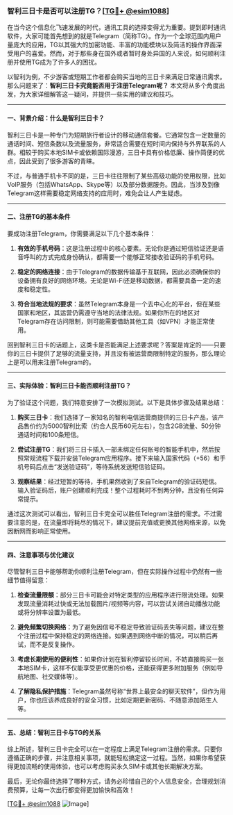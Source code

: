 ### 智利三日卡是否可以注册TG？[[TG💪+ @esim1088](https://t.me/s/esim1088)]

在当今这个信息化飞速发展的时代，通讯工具的选择变得尤为重要。提到即时通讯软件，大家可能首先想到的就是Telegram（简称TG）。作为一个全球范围内用户量庞大的应用，TG以其强大的加密功能、丰富的功能模块以及简洁的操作界面深受用户的喜爱。然而，对于那些身在国外或者暂时身处异国的人来说，如何顺利注册并使用TG成为了许多人的困扰。

以智利为例，不少游客或短期工作者都会购买当地的三日卡来满足日常通讯需求。那么问题来了：**智利三日卡究竟能否用于注册Telegram呢？** 本文将从多个角度出发，为大家详细解答这一疑问，并提供一些实用的建议和技巧。

---

#### 一、背景介绍：什么是智利三日卡？

智利三日卡是一种专门为短期旅行者设计的移动通信套餐。它通常包含一定数量的通话时间、短信条数以及流量服务，非常适合需要在短时间内保持与外界联系的人群。相较于购买本地SIM卡或依赖国际漫游，三日卡具有价格低廉、操作简便的优点，因此受到了很多游客的青睐。

不过，与普通手机卡不同的是，三日卡往往限制了某些高级功能的使用权限，比如VoIP服务（包括WhatsApp、Skype等）以及部分数据服务。因此，当涉及到像Telegram这样需要稳定网络支持的应用时，难免会让人产生疑虑。

---

#### 二、注册TG的基本条件

要成功注册Telegram，你需要满足以下几个基本条件：

1. **有效的手机号码**：这是注册过程中的核心要素。无论你是通过短信验证还是语音呼叫的方式完成身份确认，都需要一个能够正常接收验证码的手机号码。
   
2. **稳定的网络连接**：由于Telegram的数据传输基于互联网，因此必须确保你的设备拥有良好的网络环境。无论是Wi-Fi还是移动数据，都需要具备一定的速度和稳定性。

3. **符合当地法规的要求**：虽然Telegram本身是一个去中心化的平台，但在某些国家和地区，其运营仍需遵守当地的法律法规。如果你所在的地区对Telegram存在访问限制，则可能需要借助其他工具（如VPN）才能正常使用。

回到智利三日卡的话题上，这类卡是否能满足上述要求呢？答案是肯定的——只要你的三日卡提供了足够的流量支持，并且没有被运营商限制特定的服务，那么理论上是可以用来注册Telegram的。

---

#### 三、实际体验：智利三日卡能否顺利注册TG？

为了验证这个问题，我们特意安排了一次模拟测试。以下是具体步骤及结果总结：

1. **购买三日卡**：我们选择了一家知名的智利电信运营商提供的三日卡产品，该产品售价约为5000智利比索（约合人民币60元左右），包含2GB流量、50分钟通话时间和100条短信。

2. **尝试注册TG**：我们将三日卡插入一部未绑定任何账号的智能手机中，然后按照常规流程下载并安装Telegram应用程序。接下来输入国家代码（+56）和手机号码后点击“发送验证码”，等待系统发送短信验证码。

3. **观察结果**：经过短暂的等待，手机果然收到了来自Telegram的验证码短信。输入验证码后，账户创建顺利完成！整个过程耗时不到两分钟，且没有任何异常提示。

通过这次测试可以看出，智利三日卡完全可以胜任Telegram注册的需求。不过需要注意的是，在流量即将耗尽的情况下，建议提前充值或更换其他网络来源，以免因断网而影响正常使用。

---

#### 四、注意事项与优化建议

尽管智利三日卡能够帮助你顺利注册Telegram，但在实际操作过程中仍然有一些细节值得留意：

1. **检查流量限额**：部分三日卡可能会对特定类型的应用程序进行限流处理。如果发现流量消耗过快或无法加载图片/视频等内容，可以尝试关闭自动播放功能或将分辨率设置为最低。

2. **避免频繁切换网络**：为了避免因信号不稳定导致验证码丢失等问题，建议在整个注册过程中保持稳定的网络连接。如果遇到网络中断的情况，可以稍后再试，而不是反复操作。

3. **考虑长期使用的便利性**：如果你计划在智利停留较长时间，不妨直接购买一张本地SIM卡，这样不仅能享受更优惠的价格，还能获得更多附加服务（例如导航地图、社交媒体等）。

4. **了解隐私保护措施**：Telegram虽然号称“世界上最安全的聊天软件”，但作为用户，你也应该养成良好的安全习惯，比如定期更新密码、不随意添加陌生人等。

---

#### 五、总结：智利三日卡与TG的关系

综上所述，智利三日卡完全可以在一定程度上满足Telegram注册的需求。只要你遵循正确的步骤，并注意相关事项，就能轻松搞定这一过程。当然，如果你希望获得更加流畅的使用体验，也可以考虑购买永久SIM卡或其他长期解决方案。

最后，无论你最终选择了哪种方式，请务必珍惜自己的个人信息安全，合理规划消费预算，让每一次出行都变得更加愉快和高效！

[[TG💪+ @esim1088](https://t.me/s/esim1088) ![Image](https://i.postimg.cc/4NQfJmqS/Snipaste-2025-05-13-00-14-12.png)]